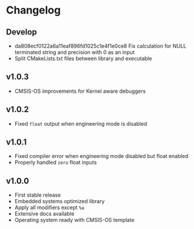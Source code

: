 # Changelog

## Develop

- da808ecf0122a6a11eaf896fd1025c1e4f1e0ce8 Fix calculation for NULL terminated string and precision with 0 as an input
- Split CMakeLists.txt files between library and executable

## v1.0.3

- CMSIS-OS improvements for Kernel aware debuggers

## v1.0.2

- Fixed `float` output when engineering mode is disabled

## v1.0.1

- Fixed compiler error when engineering mode disabled but float enabled
- Properly handled `zero` float inputs

## v1.0.0

- First stable release
- Embedded systems optimized library
- Apply all modifiers except `%a`
- Extensive docs available
- Operating system ready with CMSIS-OS template
